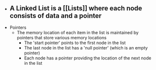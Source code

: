 - A Linked List is a [[Lists]] where each node consists of data and a pointer
	-
- Pointers
	- The memory location of each item in the list is maintained by pointers that store various memory locations
		- The 'start pointer' points to the first node in the list
		- The last node in the list has a 'null pointer' (which is an empty pointer)
		- Each node has a pointer providing the location of the next node in the list
